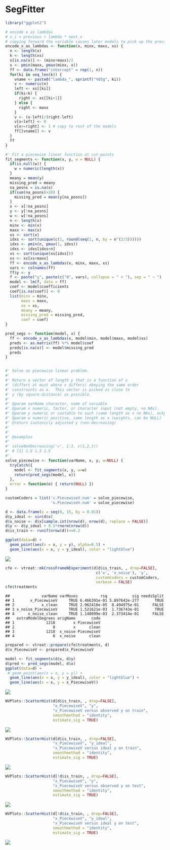 SegFitter
================

``` r
library("ggplot2")
```

``` r
# encode x as lambdas
# x_i = previous + lambda * next_x
# copying forward the variable causes later models to pick up the previous as above.
encode_x_as_lambdas <- function(x, minx, maxx, xs) {
  n <- length(x)
  k <- length(xs)
  x[is.na(x)] <- (minx+maxx)/2
  x <- pmin(maxx, pmax(minx, x))
  ff <- data.frame("intercept" = rep(1, n))
  for(ki in seq_len(k)) {
    vname <- paste0("lambda_", sprintf("%05g", ki))
    v <- numeric(n)
    left <- xs[[ki]]
    if(ki<k) {
      right <- xs[[ki+1]]
    } else {
      right <- maxx
    }
    v <- (x-left)/(right-left)
    v[x<left] <- 0
    v[x>=right] <- 1 # copy to rest of the models
    ff[[vname]] <- v
  }
  ff
}

#' Fit a piecewise linear function at cut-points
fit_segments <- function(x, y, w = NULL) {
  if(is.null(w)) {
    w = numeric(length(x))
  }
  meany = mean(y)
  missing_pred = meany
  na_posns = is.na(x)
  if(sum(na_posns)>20) {
    missing_pred = mean(y[na_posns])
  }
  x <- x[!na_posns]
  y <- y[!na_posns]
  w <- w[!na_posns]
  n <- length(x)
  minx <- min(x)
  maxx <- max(x)
  xs <- sort(x)
  idxs <- sort(unique(c(1, round(seq(1, n, by = n^(2/3))))))
  idxs <- pmin(n, pmax(1, idxs))
  idxs <- idxs[idxs<n]
  xs <- sort(unique(xs[idxs]))
  xs <- xs[xs<maxx]
  ff <- encode_x_as_lambdas(x, minx, maxx, xs)
  vars <- colnames(ff)
  ff$y <- y
  f <- paste("y", paste(c("0", vars), collapse = " + "), sep = " ~ ")
  model <- lm(f, data = ff)
  coef <- model$coefficients
  coef[is.na(coef)] <- 0
  list(minx = minx, 
       maxx = maxx,
       xs = xs,
       meany = meany,
       missing_pred = missing_pred,
       coef = coef)
}

pred_segs <- function(model, x) {
  ff <- encode_x_as_lambdas(x, model$min, model$maxx, model$xs)
  preds <- as.matrix(ff) %*% model$coef
  preds[is.na(x)] <- model$missing_pred
  preds
}


#' Solve as piecewise linear problem.
#'
#' Return a vector of length y that is a function of x
#' (differs at must where x differs) obeying the same order
#' constraints as x.  This vector is picked as close to
#' y (by square-distance) as possible.
#'
#' @param varName character, name of variable
#' @param x numeric, factor, or character input (not empty, no NAs). 
#' @param y numeric or castable to such (same length as x no NAs), output to match
#' @param w numeric positive, same length as x (weights, can be NULL)
#' @return isotonicly adjusted y (non-decreasing)
#'
#'
#' @examples
#' 
#' solveNonDecreasing('v', 1:3, c(1,2,1))
#' # [1] 1.0 1.5 1.5
#' 
solve_piecewise <- function(varName, x, y, w=NULL) {
  tryCatch({
    model <- fit_segments(x, y, w=w)
    return(pred_segs(model, x))
  },
  error = function(e) { return(NULL) })
}

customCoders = list('c.PiecewiseV.num' = solve_piecewise,
                    'n.PiecewiseV.num' = solve_piecewise)
```

``` r
d <- data.frame(x = seq(0, 15, by = 0.01))
d$y_ideal <- sin(d$x)
d$x_noise <- d$x[sample.int(nrow(d), nrow(d), replace = FALSE)]
d$y <- d$y_ideal + 0.5*rnorm(nrow(d))
d$is_train <- runif(nrow(d))>=0.2

ggplot(data=d) +
  geom_point(aes(x = x, y = y), alpha=0.5) + 
  geom_line(aes(x = x, y = y_ideal), color = "lightblue")
```

![](SegFitter_files/figure-markdown_github/example-1.png)

``` r
cfe <- vtreat::mkCrossFrameNExperiment(d[d$is_train, , drop=FALSE], 
                                        c('x', 'x_noise'), 'y',
                                        customCoders = customCoders,
                                        verbose = FALSE)
cfe$treatments
```

    ##              varName varMoves          rsq           sig needsSplit
    ## 1       x_PiecewiseV     TRUE 6.466391e-01 5.897642e-277       TRUE
    ## 2            x_clean     TRUE 2.962418e-05  8.494975e-01      FALSE
    ## 3 x_noise_PiecewiseV     TRUE 1.521621e-03  1.736743e-01       TRUE
    ## 4      x_noise_clean     TRUE 1.148099e-03  2.373414e-01      FALSE
    ##   extraModelDegrees origName       code
    ## 1              1218        x PiecewiseV
    ## 2                 0        x      clean
    ## 3              1218  x_noise PiecewiseV
    ## 4                 0  x_noise      clean

``` r
prepared <- vtreat::prepare(cfe$treatments, d)
d$x_PiecewiseV <- prepared$x_PiecewiseV

model <- fit_segments(d$x, d$y)
d$pred <- pred_segs(model, d$x)
ggplot(data=d) +
 # geom_point(aes(x = x, y = y)) + 
  geom_line(aes(x = x, y = y_ideal), color = "lightblue") + 
  geom_line(aes(x = x, y = x_PiecewiseV))
```

![](SegFitter_files/figure-markdown_github/example-2.png)

``` r
WVPlots::ScatterHist(d[d$is_train, , drop=FALSE], 
                     "x_PiecewiseV", "y",
                     "x_PiecewiseV versus observed y on train",
                     smoothmethod = "identity",
                     estimate_sig = TRUE)
```

![](SegFitter_files/figure-markdown_github/example-3.png)

``` r
WVPlots::ScatterHist(d[d$is_train, , drop=FALSE], 
                     "x_PiecewiseV", "y_ideal",
                     "x_PiecewiseV versus ideal y on train",
                     smoothmethod = "identity",
                     estimate_sig = TRUE)
```

![](SegFitter_files/figure-markdown_github/example-4.png)

``` r
WVPlots::ScatterHist(d[!d$is_train, , drop=FALSE], 
                     "x_PiecewiseV", "y",
                     "x_PiecewiseV versus observed y on test",
                     smoothmethod = "identity",
                     estimate_sig = TRUE)
```

![](SegFitter_files/figure-markdown_github/example-5.png)

``` r
WVPlots::ScatterHist(d[!d$is_train, , drop=FALSE], 
                     "x_PiecewiseV", "y_ideal",
                     "x_PiecewiseV versus ideal y on test",
                     smoothmethod = "identity",
                     estimate_sig = TRUE)
```

![](SegFitter_files/figure-markdown_github/example-6.png)
